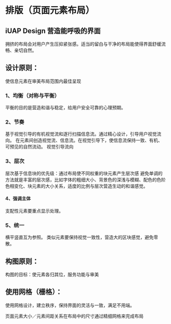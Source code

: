 # 排版（页面元素布局）

## iUAP Design 营造能呼吸的界面


拥挤的布局会对用户产生压抑紧张感。适当的留白与干净的布局能使得界面舒缓流畅、亲切自然。


## 设计原则：
使信息元素在审美布局范围内最佳呈现

### 1、均衡（对称与平衡）
平衡的目的是营造和谐与稳定，给用户安全可靠的心理预期。
### 2、节奏
基于视觉引导的有机视觉流和逐行扫描信息流。通过精心设计，引导用户视觉流向。
在元素间创造视觉流、信息流。在视觉引导下，使信息流保持一致、有机、可预见的自然流动。
视觉引导流向
### 3、层次
层次基于信息块的优先级：通过布局使不同权重的块元素产生层次感
避免单调的方法就是丰富的层次感，比如字体的粗细大小、背景色的深浅与模糊、配色的色阶色相变化、块元素的大小关系，适度的比例与层次营造生动的和谐感觉。
#### 4、强调主体
支配性元素要重点显示处理。

### 5、统一
横平竖直互为参照。
类似元素要保持视觉一致性，营造大的区块感觉，避免零散。

## 构图原则：
构图的目标：使元素各归其位，服务功能与审美

## 使用网格（栅格）：
使用网格设计，建立秩序，保持界面的灵活与一致，满足不用端。

页面元素大小／元素间距关系在布局中的尺寸通过精细网格来完成布局
